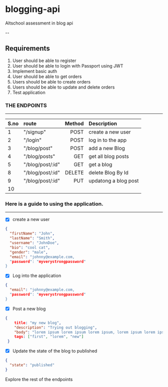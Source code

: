 # blogging-api
Altschool assessment in blog api

--

## Requirements
1. User should be able to register 
2. User should be able to login with Passport using JWT
3. Implement basic auth
4. User should be able to get orders
5. Users should be able to create orders
6. Users should be able to update and delete orders
7. Test application


### THE ENDPOINTS
-------


| S.no   | route            | Method |  Description  |
| :---   |    :----        | ---:   |   :---        |
| 1      | "/signup"        | POST   |   create a new user |
| 2      | "/login"         | POST   |  log in to the app |
| 3      | "/blog/post"       | POST   |  add a new Blog           |
| 4      | "/blog/posts"      | GET    |    get all blog posts   |
| 5      | "/blog/post/:id"| GET   |   get a blog |
| 8      | "/blog/post/:id"     | DELETE | delete Blog By Id     |
| 9      | "/blog/post/:id"| PUT |updatong a blog post   |
| 10


### Here is a guide to using the application.
-----

- [x] create a new user 
```json
{
  "firstName": "John",
  "lastName": "Smith",
  "username": "JohnDoe",
  "bio": "cool cat",
  "gender": "male",
  "email": "johnny@example.com,
  "password": "myverystrongpassword"
}
```
- [x] Log into the application

```json
{
  "email": "johnny@example.com,
  "password": "myverystrongpassword"
}
```

- [x] Post a new blog

```json
{
    title: "my new blog",
    "description": "Trying out blogging",
    "body": "lorem ipsum lorem ipsum lorem ipsum, lorem ipsum lorem ipsum lorem ipsum lorem ipsum lorem ipsum lorem ipsum lorem ipsum lorem ipsum lorem ipsum lorem ipsum lorem ipsum lorem ipsum lorem ipsum lorem ipsum lorem ipsum lorem ipsum lorem ipsum lorem ipsumlorem ipsum lorem ipsum lorem ipsum lorem ipsum lorem ipsum lorem ipsum lorem ipsum lorem ipsum lorem ipsumlorem ipsum lorem ipsum lorem ipsum lorem ipsum lorem ipsum lorem ipsum lorem ipsum lorem ipsum lorem ipsum",
    tags: ["first", "lorem", "new"]
 }
```
    
- [x] Update the state of the blog to published

```json
{
  "state": "published"
}
```
Explore the rest of the endpoints
